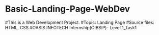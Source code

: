 # Basic-Landing-Page-WebDev
#This is a Web Development Project.
#Topic: Landing Page
#Source files: HTML, CSS
#OASIS INFOTECH Internship(OIBSIP)- Level 1_Task1
